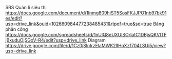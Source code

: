 SRS Quản lí siêu thị
https://docs.google.com/document/d/1lnmg809hiST5SosFKJJPO1nb97bk91es/edit?usp=drive_link&ouid=102660984477238485431&rtpof=true&sd=true
Bảng phân công
https://docs.google.com/spreadsheets/d/1nUlQ8eUXUlSOrlatC1DBjsQKVlTFjBxuduOjSGoV-R4/edit?usp=drive_link
Diagram
https://drive.google.com/file/d/1Cz0jSlnIrzElaMWK2lIHoXz1704LSUi5/view?usp=drive_link

